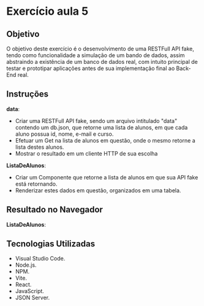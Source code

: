 # Exercício aula 5

## Objetivo

O objetivo deste exercício é o desenvolvimento de uma RESTFull API fake, tendo como funcionalidade a simulação de um bando de dados, assim abstraindo a existência de um banco de dados real, com intuito principal de testar e prototipar aplicações antes de sua implementação final ao Back-End real. 

## Instruções

**data**:
- Criar uma RESTFull API fake, sendo um arquivo intitulado "data" contendo um db.json, que retorne uma lista de alunos, em que cada aluno possua id, nome, e-mail e curso. 
- Efetuar um Get na lista de alunos em questão, onde o mesmo retorne a lista destes alunos.
- Mostrar o resultado em um cliente HTTP de sua escolha


**ListaDeAlunos**:
- Criar um Componente que retorne a lista de alunos em que sua API fake está retornando.
- Renderizar estes dados em questão, organizados em uma tabela. 

## Resultado no Navegador

**ListaDeAlunos**: 



## Tecnologias Utilizadas

- Visual Studio Code.
- Node.js.
- NPM.
- Vite.
- React.
- JavaScript.
- JSON Server.